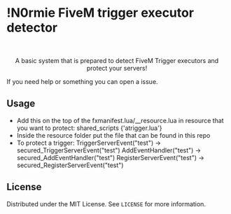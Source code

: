 # !N0rmie FiveM trigger executor detector
<br />
<p align="center">

  <p align="center">
    A basic system that is prepared to detect FiveM Trigger executors and protect your servers!
  </p>
</p>

If you need help or something you can open a issue.


## Usage

* Add this on the top of the fxmanifest.lua/__resource.lua in resource that you want to protect:
    shared_scripts {'atrigger.lua'}
* Inside the resource folder put the file that can be found in this repo
* To protect a trigger:
    TriggerServerEvent("test")   ->  secured_TriggerServerEvent("test")
    AddEventHandler("test")      ->  secured_AddEventHandler("test")
    RegisterServerEvent("test")  ->  secured_RegisterServerEvent("test")

## License

Distributed under the MIT License. See `LICENSE` for more information.
